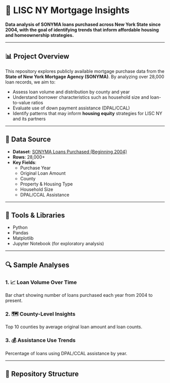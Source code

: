 # 🏡 LISC NY Mortgage Insights

**Data analysis of SONYMA loans purchased across New York State since 2004, with the goal of identifying trends that inform affordable housing and homeownership strategies.**

---

## 📊 Project Overview

This repository explores publicly available mortgage purchase data from the **State of New York Mortgage Agency (SONYMA)**. By analyzing over 28,000 loan records, we aim to:

- Assess loan volume and distribution by county and year
- Understand borrower characteristics such as household size and loan-to-value ratios
- Evaluate use of down payment assistance (DPAL/CCAL)
- Identify patterns that may inform **housing equity** strategies for LISC NY and its partners

---

## 📂 Data Source

- **Dataset**: [SONYMA Loans Purchased (Beginning 2004)](https://data.ny.gov)
- **Rows**: 28,000+
- **Key Fields**:
  - Purchase Year
  - Original Loan Amount
  - County
  - Property & Housing Type
  - Household Size
  - DPAL/CCAL Assistance

---

## 🧰 Tools & Libraries

- Python
- Pandas
- Matplotlib
- Jupyter Notebook (for exploratory analysis)

---

## 🔍 Sample Analyses

### 1. 📈 Loan Volume Over Time
Bar chart showing number of loans purchased each year from 2004 to present.

### 2. 🗺️ County-Level Insights
Top 10 counties by average original loan amount and loan counts.

### 3. 💰 Assistance Use Trends
Percentage of loans using DPAL/CCAL assistance by year.

---

## 📁 Repository Structure

